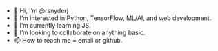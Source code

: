 - 👋 Hi, I’m @rsnyderj
- 👀 I’m interested in Python, TensorFlow, ML/AI, and web development.
- 🌱 I’m currently learning JS.
- 💞️ I’m looking to collaborate on anything basic. 
- 📫 How to reach me = email or github.

<!---
rsnyderj/rsnyderj is a ✨ special ✨ repository because its `README.md` (this file) appears on your GitHub profile.
You can click the Preview link to take a look at your changes.
--->
